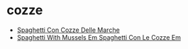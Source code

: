 # cozze

 * [Spaghetti Con Cozze Delle Marche](../../index/s/spaghetti-con-cozze-delle-marche-5255.json)
 * [Spaghetti With Mussels Em Spaghetti Con Le Cozze Em](../../index/s/spaghetti-with-mussels-em-spaghetti-con-le-cozze-em-350699.json)
